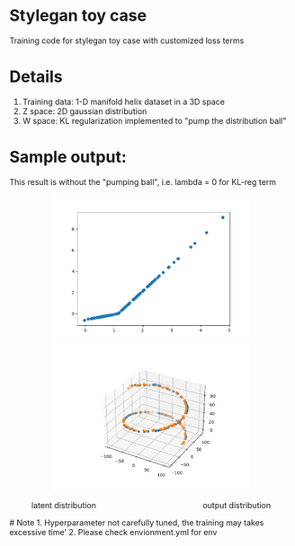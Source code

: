 # Stylegan toy case
Training code for stylegan toy case with customized loss terms

# Details
1. Training data: 1-D manifold helix dataset in a 3D space
2. Z space: 2D gaussian distribution
3. W space: KL regularization implemented to "pump the distribution ball"

# Sample output:
  This result is without the "pumping ball", i.e. lambda = 0 for KL-reg term 
<p align="center">
  <img src="https://github.com/GuangyuNie/stylegan_toy_case/blob/master/sample_image/latent_9900.png" width="350" title="latent distribution">
  <img src="https://github.com/GuangyuNie/stylegan_toy_case/blob/master/sample_image/output_9990.png" width="350" alt="output distribution">
</p>
<p align="center">
latent distribution &emsp;&emsp;&emsp;&emsp;&emsp;&emsp;&emsp;&emsp;&emsp;&emsp;&emsp;&emsp;&emsp; output distribution
</p>
# Note
1. Hyperparameter not carefully tuned, the training may takes excessive time'
2. Please check envionment.yml for env
